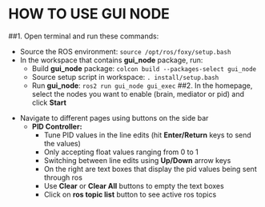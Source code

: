 # HOW TO USE GUI NODE 

##1. Open terminal and run these commands:
   - Source the ROS environment: `source /opt/ros/foxy/setup.bash`
   - In the workspace that contains **gui_node** package, run:
     - Build **gui_node** package: `colcon build --packages-select gui_node`
     - Source setup script in workspace: `. install/setup.bash` 
     - Run **gui_node**: `ros2 run gui_node gui_exec`
##2. In the homepage, select the nodes you want to enable (brain, mediator or pid) and click **Start**
* Navigate to different pages using buttons on the side bar
  * **PID Controller:**
    - Tune PID values in the line edits (hit **Enter/Return** keys to send the values)
    - Only accepting float values ranging from 0 to 1
    - Switching between line edits using **Up/Down** arrow keys
    - On the right are text boxes that display the pid values being sent through ros
    - Use **Clear** or **Clear All** buttons to empty the text boxes
    - Click on **ros topic list** button to see active ros topics
